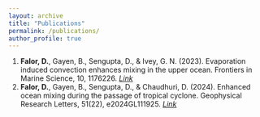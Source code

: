 ```yaml
---
layout: archive
title: "Publications"
permalink: /publications/
author_profile: true
---
```


1. **Falor, D.**, Gayen, B., Sengupta, D., & Ivey, G. N. (2023). Evaporation induced convection enhances mixing in the upper ocean. Frontiers in Marine Science, 10, 1176226. <em>[Link](https://www.frontiersin.org/journals/marine-science/articles/10.3389/fmars.2023.1176226/full)</em>
2. **Falor, D.**, Gayen, B., Sengupta, D., & Chaudhuri, D. (2024). Enhanced ocean mixing during the passage of tropical cyclone. Geophysical Research Letters, 51(22), e2024GL111925. <em>[Link](https://agupubs.onlinelibrary.wiley.com/doi/full/10.1029/2024GL111925)</em>
